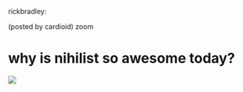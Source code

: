 <!--
id: 868596500
link: http://tumblr.atmos.org/post/868596500/rickbradley-posted-by-cardioid-zoom-why-is
slug: rickbradley-posted-by-cardioid-zoom-why-is
date: Tue Jul 27 2010 19:00:35 GMT-0700 (PDT)
publish: 2010-07-027
tags: 
title: rickbradley:

(posted by cardioid) zoom

why is nihilist so awesome today?
-->


rickbradley:

(posted by cardioid) zoom

why is nihilist so awesome today?
==========================================================================

![](http://www.tumblr.com/photo/1280/atmos/868596500/1/tumblr_l68fl8m73I1qz64oi)

